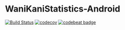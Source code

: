 # WaniKaniStatistics-Android

[![Build Status](https://travis-ci.org/achappell/WaniKaniStatistics-Android.svg?branch=master)](https://travis-ci.org/achappell/WaniKaniStatistics-Android)
[![codecov](https://codecov.io/gh/achappell/WaniKaniStatistics-Android/branch/master/graph/badge.svg)](https://codecov.io/gh/achappell/WaniKaniStatistics-Android)
[![codebeat badge](https://codebeat.co/badges/d20c3d92-757a-4b33-af48-d1dc033817b3)](https://codebeat.co/projects/github-com-achappell-wanikanistatistics-android-master)

